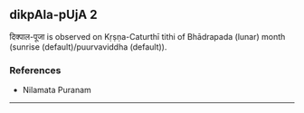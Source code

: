 ## dikpAla-pUjA 2
दिक्पाल-पूजा is observed on Kṛṣṇa-Caturthī tithi of Bhādrapada (lunar) month (sunrise (default)/puurvaviddha (default)).


### References
* Nilamata Puranam


---
